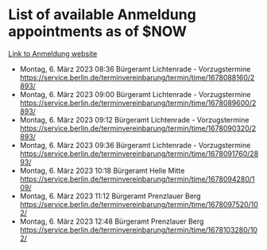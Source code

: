 # List of available Anmeldung appointments as of $NOW
[Link to Anmeldung website](https://service.berlin.de/terminvereinbarung/termin/tag.php?termin=1&anliegen[]=120686&dienstleisterlist=122210,122217,327316,122219,327312,122227,327314,122231,327346,122243,327348,122254,122252,329742,122260,329745,122262,329748,122271,327278,122273,327274,122277,327276,330436,122280,327294,122282,327290,122284,327292,122291,327270,122285,327266,122286,327264,122296,327268,150230,329760,122297,327286,122294,327284,122312,329763,122314,329775,122304,327330,122311,327334,122309,327332,317869,122281,327352,122279,329772,122283,122276,327324,122274,327326,122267,329766,122246,327318,122251,327320,122257,327322,122208,327298,122226,327300&herkunft=http%3A%2F%2Fservice.berlin.de%2Fdienstleistung%2F120686%2F)
- Montag, 6. März 2023 08:36 Bürgeramt Lichtenrade - Vorzugstermine https://service.berlin.de/terminvereinbarung/termin/time/1678088160/2893/
- Montag, 6. März 2023 09:00 Bürgeramt Lichtenrade - Vorzugstermine https://service.berlin.de/terminvereinbarung/termin/time/1678089600/2893/
- Montag, 6. März 2023 09:12 Bürgeramt Lichtenrade - Vorzugstermine https://service.berlin.de/terminvereinbarung/termin/time/1678090320/2893/
- Montag, 6. März 2023 09:36 Bürgeramt Lichtenrade - Vorzugstermine https://service.berlin.de/terminvereinbarung/termin/time/1678091760/2893/
- Montag, 6. März 2023 10:18 Bürgeramt Helle Mitte https://service.berlin.de/terminvereinbarung/termin/time/1678094280/109/
- Montag, 6. März 2023 11:12 Bürgeramt Prenzlauer Berg https://service.berlin.de/terminvereinbarung/termin/time/1678097520/102/
- Montag, 6. März 2023 12:48 Bürgeramt Prenzlauer Berg https://service.berlin.de/terminvereinbarung/termin/time/1678103280/102/

